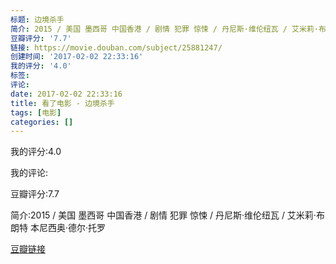 ```yaml
---
标题: 边境杀手
简介: 2015 / 美国 墨西哥 中国香港 / 剧情 犯罪 惊悚 / 丹尼斯·维伦纽瓦 / 艾米莉·布朗特 本尼西奥·德尔·托罗
豆瓣评分: '7.7'
链接: https://movie.douban.com/subject/25881247/
创建时间: '2017-02-02 22:33:16'
我的评分: '4.0'
标签:
评论:
date: 2017-02-02 22:33:16
title: 看了电影 - 边境杀手
tags: [电影]
categories: []
---
```


我的评分:4.0

我的评论:

豆瓣评分:7.7

简介:2015 / 美国 墨西哥 中国香港 / 剧情 犯罪 惊悚 / 丹尼斯·维伦纽瓦 / 艾米莉·布朗特 本尼西奥·德尔·托罗

[豆瓣链接](https://movie.douban.com/subject/25881247/)

